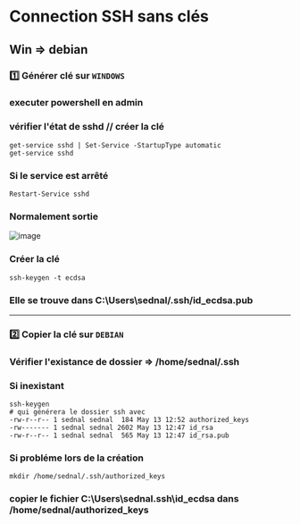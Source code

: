 # Connection SSH sans clés

## Win => debian

### 1️⃣ Générer clé sur `WINDOWS` 

### executer powershell en admin
### vérifier l'état de sshd // créer la clé
    get-service sshd | Set-Service -StartupType automatic
    get-service sshd

### Si le service est arrêté 
    Restart-Service sshd

### Normalement sortie
![image](https://github.com/user-attachments/assets/ccbf4b8b-7824-4c50-b050-a8264791c22e)

### Créer la clé
    ssh-keygen -t ecdsa
### Elle se trouve dans C:\Users\sednal/.ssh/id_ecdsa.pub 

---


### 2️⃣ Copier la clé sur `DEBIAN`

### Vérifier l'existance de dossier => /home/sednal/.ssh 
### Si inexistant
    ssh-keygen
    # qui générera le dossier ssh avec 
    -rw-r--r-- 1 sednal sednal  184 May 13 12:52 authorized_keys
    -rw------- 1 sednal sednal 2602 May 13 12:47 id_rsa
    -rw-r--r-- 1 sednal sednal  565 May 13 12:47 id_rsa.pub

### Si probléme lors de la création
    mkdir /home/sednal/.ssh/authorized_keys
    
### copier le fichier C:\Users\sednal\.ssh\id_ecdsa dans /home/sednal/authorized_keys











    
